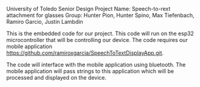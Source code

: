 University of Toledo Senior Design Project
Name: Speech-to-rext attachment for glasses
Group: Hunter Pion, Hunter Spino, Max Tiefenbach, Ramiro Garcio, Justin Lambdin

This is the embedded code for our project. This code will run on the esp32 microcontroller that will be controlling our device.
The code requires our mobile application https://github.com/ramiroxgarcia/SpeechToTextDisplayApp.git.

The code will interface with the mobile application using bluetooth. The mobile application will pass strings to this application which
will be processed and displayed on the device.

